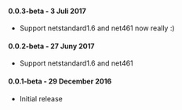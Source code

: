 #### 0.0.3-beta - 3 Juli 2017

* Support netstandard1.6 and net461 now really :)

#### 0.0.2-beta - 27 Juny 2017

* Support netstandard1.6 and net461

#### 0.0.1-beta - 29 December 2016

* Initial release

